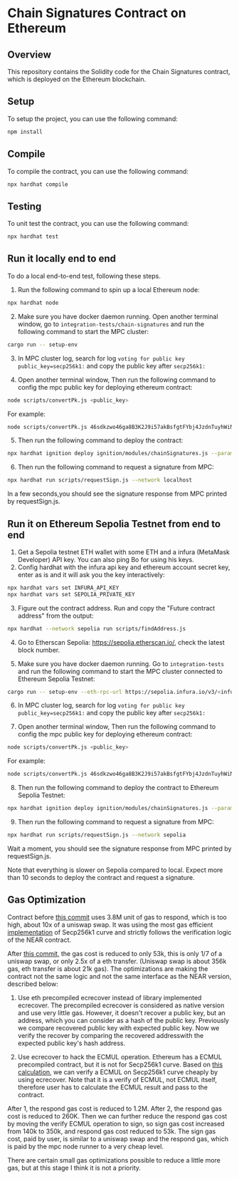 # Chain Signatures Contract on Ethereum

## Overview

This repository contains the Solidity code for the Chain Signatures contract, which is deployed on the Ethereum blockchain.

## Setup

To setup the project, you can use the following command:

```bash
npm install
```

## Compile

To compile the contract, you can use the following command:

```bash
npx hardhat compile
```

## Testing

To unit test the contract, you can use the following command:

```bash
npx hardhat test
```

## Run it locally end to end

To do a local end-to-end test, following these steps.

1. Run the following command to spin up a local Ethereum node:
```bash
npx hardhat node
```

2. Make sure you have docker daemon running. Open another terminal window, go to `integration-tests/chain-signatures` and run the following command to start the MPC cluster:
```bash
cargo run -- setup-env
```

3. In MPC cluster log, search for log `voting for public key public_key=secp256k1:` and copy the public key after `secp256k1:`

4. Open another terminal window, Then run the following command to config the mpc public key for deploying ethereum contract:
```bash
node scripts/convertPk.js <public_key>
```
For example:
```bash
node scripts/convertPk.js 46sdkzwo46ga8B3K2J9i57akBsfgtFYbj4JzdnTuyhWiNaorz96qkExE3ei7djX25bzV6rmLJ435FJMpAYUs9JRg
```

5. Then run the following command to deploy the contract:
```bash
npx hardhat ignition deploy ignition/modules/chainSignatures.js --parameters ignition/params.json --network localhost
```

6. Then run the following command to request a signature from MPC:
```bash
npx hardhat run scripts/requestSign.js --network localhost
```

In a few seconds,you should see the signature response from MPC printed by requestSign.js.

## Run it on Ethereum Sepolia Testnet from end to end
1. Get a Sepolia testnet ETH wallet with some ETH and a infura (MetaMask Developer) API key. You can also ping Bo for using his keys.
2. Config hardhat with the infura api key and ethereum account secret key, enter as is and it will ask you the key interactively:
```bash
npx hardhat vars set INFURA_API_KEY
npx hardhat vars set SEPOLIA_PRIVATE_KEY
```
3. Figure out the contract address. Run and copy the "Future contract address" from the output:
```bash
npx hardhat --network sepolia run scripts/findAddress.js
```

4. Go to Etherscan Sepolia: https://sepolia.etherscan.io/, check the latest block number.

5. Make sure you have docker daemon running. Go to `integration-tests` and run the following command to start the MPC cluster connected to Ethereum Sepolia Testnet:
```bash
cargo run -- setup-env --eth-rpc-url https://sepolia.infura.io/v3/<infura-api-key> --eth-account-sk <eth-account-secret-key-without-0x-prefix> --eth-contract-address <future-contract-address> --eth-start-block-height <latest-block-number>
```

6. In MPC cluster log, search for log `voting for public key public_key=secp256k1:` and copy the public key after `secp256k1:`

7. Open another terminal window, Then run the following command to config the mpc public key for deploying ethereum contract:
```bash
node scripts/convertPk.js <public_key>
```
For example:
```bash
node scripts/convertPk.js 46sdkzwo46ga8B3K2J9i57akBsfgtFYbj4JzdnTuyhWiNaorz96qkExE3ei7djX25bzV6rmLJ435FJMpAYUs9JRg
```

8. Then run the following command to deploy the contract to Ethereum Sepolia Testnet:
```bash
npx hardhat ignition deploy ignition/modules/chainSignatures.js --parameters ignition/params.json --network sepolia
```

9. Then run the following command to request a signature from MPC:
```bash
npx hardhat run scripts/requestSign.js --network sepolia
```

Wait a moment, you should see the signature response from MPC printed by requestSign.js.

Note that everything is slower on Sepolia compared to local. Expect more than 10 seconds to deploy the contract and request a signature.

## Gas Optimization

Contract before [this commit](https://github.com/sig-net/mpc/pull/58/commits/b4fab2a22195efef8c86dd7e620a130b76d6708c) uses 3.8M unit of gas to respond, which is too high, about 10x of a uniswap swap. It was using the most gas efficient [implementation](https://github.com/witnet/elliptic-curve-solidity) of Secp256k1 curve and strictly follows the verification logic of the NEAR contract.

After [this commit](https://github.com/sig-net/mpc/pull/58/commits/f2308fe3c7352aa0fb6cec6eb868895e6c5bd4ed), the gas cost is reduced to only 53k, this is only 1/7 of a uniswap swap, or only 2.5x of a eth transfer. (Uniswap swap is about 356k gas, eth transfer is about 21k gas). The optimizations are making the contract not the same logic and not the same interface as the NEAR version, described below:

1. Use eth precompiled ecrecover instead of library implemented ecrecover. The precompiled ecrecover is considered as native version and use very little gas. However, it doesn't recover a public key, but an address, which you can consider as a hash of the public key. Previously we compare recovered public key with expected public key. Now we verify the recover by comparing the recovered addresswith the expected public key's hash address.

2. Use ecrecover to hack the ECMUL operation. Ethereum has a ECMUL precompiled contract, but it is not for Secp256k1 curve. Based on [this calculation](https://ethresear.ch/t/you-can-kinda-abuse-ecrecover-to-do-ecmul-in-secp256k1-today/2384), we can verify a ECMUL on Secp256k1 curve cheaply by using ecrecover. Note that it is a verify of ECMUL, not ECMUL itself, therefore user has to calculate the ECMUL result and pass to the contract.

After 1, the respond gas cost is reduced to 1.2M. After 2, the respond gas cost is reduced to 260K. Then we can further reduce the respond gas cost by moving the verify ECMUL operation to sign, so sign gas cost increased from 140k to 350k, and respond gas cost reduced to 53k. The sign gas cost, paid by user, is similar to a uniswap swap and the respond gas, which is paid by the mpc node runner to a very cheap level.

There are certain small gas optimizations possible to reduce a little more gas, but at this stage I think it is not a priority.
